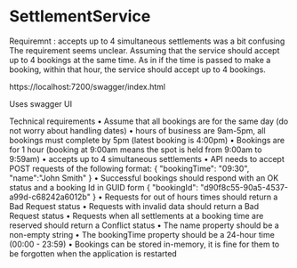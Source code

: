 # SettlementService


 Requiremnt : accepts up to 4 simultaneous settlements was a bit confusing
 The requirement seems unclear. Assuming that the service should accept up to 4 bookings at the same time.
 As in if the time is passed to make a booking, within that hour, the service should accept up to 4 bookings.

 https://localhost:7200/swagger/index.html

 Uses swagger UI

 



 Technical requirements 
• Assume that all bookings are for the same day (do not worry about handling dates)
 • hours of business are 9am-5pm, all bookings must complete by 5pm (latest booking
 is 4:00pm)
 • Bookings are for 1 hour (booking at 9:00am means the spot is held from 9:00am to 9:59am)
 • accepts up to 4 simultaneous settlements
 • API needs to accept POST requests of the following format:
 {
 "bookingTime": "09:30", 
"name":"John Smith" 
} 
• Successful bookings should respond with an OK status and a booking Id in GUID form
 {
 "bookingId": "d90f8c55-90a5-4537-a99d-c68242a6012b" 
} 
• Requests for out of hours times should return a Bad Request status
 • Requests with invalid data should return a Bad Request status
 • Requests when all settlements at a booking time are reserved should return a Conflict status
 • The name property should be a non-empty string
 • The bookingTime property should be a 24-hour time (00:00 - 23:59)
 • Bookings can be stored in-memory, it is fine for them to be forgotten when the application is
 restarted
